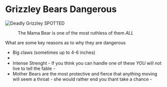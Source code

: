 <html>
  <main>
    <heading>
      <! titleDanger Bears/title ADD LATER ON ACTUAL WEBPAGE>
    </heading>
   <body>
    <h1>Grizzley Bears Dangerous</h1>
    <!main title for the heading of the page>
    <img src="https://s3-us-west-2.amazonaws.com/assets.eastidahonews.com/wp-content/uploads/2015/10/03030033/0ad8593723.jpg"
    alt="Deadly Grizzley SPOTTED">
    <figure>
      <figcaption>The Mama Bear is one of the most ruthless of them <em>ALL</em></figcaption>
        </figure>
    <b></b>
      <!spacing>
    <section>
      <p> What are some key reasons as to why they are dangerous</p>
     <ul> <!unordered list meaning bullet points>
      <li>Big claws (sometimes up to 4-6 inches)<li>
      <li>Intense Strenght - If you think you can handle one of these <em>YOU</em> will not live to tell the fable - </li>
      <li>Mother Bears are the most protective and fierce that anything moving will seem a throat - she would rather end you thant take a chance - </li>
     </ul>
    </section>
    <body>
   </main>
  </html>
